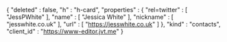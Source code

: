{
  "deleted" : false,
  "h" : "h-card",
  "properties" : {
    "rel=twitter" : [ "JessPWhite" ],
    "name" : [ "Jessica White" ],
    "nickname" : [ "jesswhite.co.uk" ],
    "url" : [ "https://jesswhite.co.uk" ]
  },
  "kind" : "contacts",
  "client_id" : "https://www-editor.jvt.me"
}

